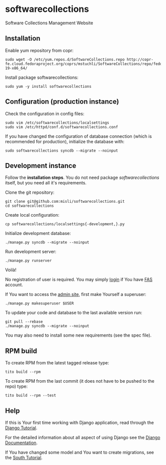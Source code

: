 softwarecollections
===================

Software Collections Management Website


Installation
------------

Enable yum repository from copr:

    sudo wget -O /etc/yum.repos.d/SoftwareCollections.repo http://copr-fe.cloud.fedoraproject.org/coprs/mstuchli/SoftwareCollections/repo/fedora-19-x86_64/

Install package softwarecollections:

    sudo yum -y install softwarecollections


Configuration (production instance)
-----------------------------------

Check the configuration in config files:

    sudo vim /etc/softwarecollections/localsettings
    sudo vim /etc/httpd/conf.d/softwarecollections.conf

If you have changed the configuration of database connection
(which is recommended for production), initialize the database with:

    sudo softwarecollections syncdb --migrate --noinput


Development instance
--------------------

Follow the **installation steps**. You do not need package
*softwarecollections* itself, but you need all it's requirements.

Clone the git repository:

    git clone git@github.com:misli/softwarecollections.git
    cd softwarecollections

Create local configuration:

    cp softwarecollections/localsettings{-development,}.py

Initialize development database:

    ./manage.py syncdb --migrate --noinput

Run development server:

    ./manage.py runserver

Voilà!

No registration of user is required.
You may simply [login](http://127.0.0.1:8000/login) if You have
[FAS](https://admin.fedoraproject.org/accounts/) account.

If You want to access the [admin site](http://127.0.0.1:8000/admin/),
first make Yourself a superuser:

    ./manage.py makesuperuser $USER

To update your code and database to the last available version run:

    git pull --rebase
    ./manage.py syncdb --migrate --noinput

You may also need to install some new requirements (see the spec file).


RPM build
---------

To create RPM from the latest tagged release type:

    tito build --rpm

To create RPM from the last commit (it does not have to be pushed to the repo) type:

    tito build --rpm --test


Help
----

If this is Your first time working with Django application, read through the
[Django Tutorial](https://docs.djangoproject.com/en/1.6/intro/tutorial01/).

For the detailed information about all aspect of using Django see the
[Django Documentation](https://docs.djangoproject.com/en/1.6/).

If You have changed some model and You want to create migrations, see the
[South Tutorial](http://south.readthedocs.org/en/latest/tutorial/part1.html).

